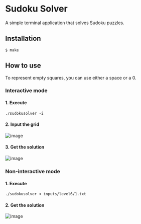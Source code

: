 # Sudoku Solver

A simple terminal application that solves Sudoku puzzles.

## Installation

```
$ make
```

## How to use

To represent empty squares, you can use either a space or a 0.

### Interactive mode
#### 1. Execute

```
./sudokusolver -i
```

#### 2. Input the grid

![image](https://github.com/luiscvnha/sudoku-solver/assets/40152994/e241c922-0ed0-4245-89c9-ab5515820951)

#### 3. Get the solution

![image](https://github.com/luiscvnha/sudoku-solver/assets/40152994/5d350d93-a077-425e-ac3e-ec06b85b8e73)

### Non-interactive mode
#### 1. Execute

```
./sudokusolver < inputs/level6/1.txt
```

#### 2. Get the solution

![image](https://github.com/luiscvnha/sudoku-solver/assets/40152994/1f9799c5-8373-441e-b1b9-0146ef2df3a2)

